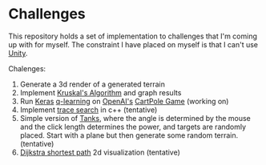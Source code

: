 # Challenges 

This repository holds a set of implementation to challenges that I'm coming up with for myself. The constraint I have placed on myself is that I can't use [Unity](https://unity3d.com/).

Chalenges:

1. Generate a 3d render of a generated terrain 
2. Implement [Kruskal's Algorithm](https://en.wikipedia.org/wiki/Kruskal%27s_algorithm) and graph results
3. Run [Keras](https://keras.io/) [q-learning](https://en.wikipedia.org/wiki/Q-learning) on [OpenAI's](https://openai.com/) [CartPole Game](https://gym.openai.com/envs/CartPole-v0/) (working on)
4. Implement [trace search](https://en.wikipedia.org/wiki/Best-first_search) in c++ (tentative)
5. Simple version of [Tanks](https://static.giantbomb.com/uploads/original/0/81/268997-pockettanks.jpg), where the angle is determined by the mouse and the click length determines the power, and targets are randomly placed. Start with a plane but then generate some random terrain. (tentative)
6. [Dijkstra shortest path](https://en.wikipedia.org/wiki/Dijkstra%27s_algorithm) 2d visualization (tentative)

